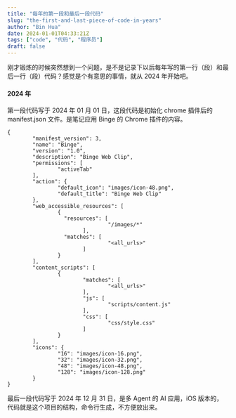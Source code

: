 ```yaml
---
title: "每年的第一段和最后一段代码"
slug: "the-first-and-last-piece-of-code-in-years"
author: "Bin Hua"
date: 2024-01-01T04:33:21Z
tags: ["code", "代码", "程序员"]
draft: false
---
```


刚才锻炼的时候突然想到一个问题，是不是记录下以后每年写的第一行（段）和最后一行（段）代码？感觉是个有意思的事情，就从 2024 年开始吧。

#### 2024 年

第一段代码写于 2024 年 01 月 01 日，这段代码是初始化 chrome 插件后的 manifest.json 文件。是笔记应用 Binge 的 Chrome 插件的内容。

```
{
        "manifest_version": 3,
        "name": "Binge",
        "version": "1.0",
        "description": "Binge Web Clip",
        "permissions": [
                "activeTab"
        ],
        "action": {
                "default_icon": "images/icon-48.png",
                "default_title": "Binge Web Clip"
        },
        "web_accessible_resources": [
                {
                  "resources": [
                                "/images/*"
                        ],
                  "matches": [
                                "<all_urls>"
                        ]
                }
        ],
        "content_scripts": [
                {
                        "matches": [
                                "<all_urls>"
                        ],
                        "js": [
                                "scripts/content.js"
                        ],
                        "css": [
                                "css/style.css"
                        ]
                }
        ],
        "icons": {
                "16": "images/icon-16.png",
                "32": "images/icon-32.png",
                "48": "images/icon-48.png",
                "128": "images/icon-128.png"
        }
}
```

最后一段代码写于 2024 年 12 月 31 日，是多 Agent 的 AI 应用，iOS 版本的，代码就是这个项目的结构，命令行生成，不方便放出来。